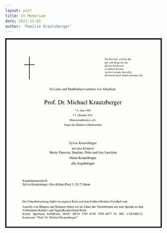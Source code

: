 ```yaml
---
layout: post
title: In Memoriam
date: 2021-12-01
author: 'Familie Krautzberger'
---
```


<img alt="Trauerbrief, Michael Krautzberger, * 4. Juni 1943, † 2. Oktober 2021" src="/assets/2021/trauerbrief_michael_krautzberger.png" style-="max-width: 100%;">

